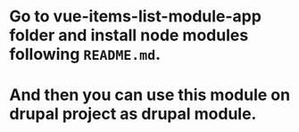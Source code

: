 # Go to vue-items-list-module-app folder and install node modules following `README.md`.
# And then  you can use this module on drupal project as drupal module.